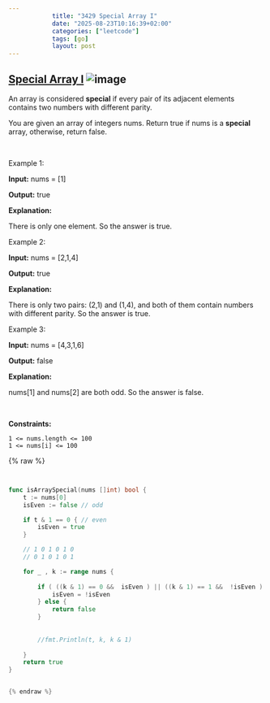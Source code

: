 ```yaml
---
            title: "3429 Special Array I"
            date: "2025-08-23T10:16:39+02:00"
            categories: ["leetcode"]
            tags: [go]
            layout: post
---
```

            
## [Special Array I](https://leetcode.com/problems/special-array-i) ![image](https://img.shields.io/badge/Difficulty-Easy-brightgreen)

An array is considered **special** if every pair of its adjacent elements contains two numbers with different parity.

You are given an array of integers nums. Return true if nums is a **special** array, otherwise, return false.

 

Example 1:

**Input:** nums = [1]

**Output:** true

**Explanation:**

There is only one element. So the answer is true.

Example 2:

**Input:** nums = [2,1,4]

**Output:** true

**Explanation:**

There is only two pairs: (2,1) and (1,4), and both of them contain numbers with different parity. So the answer is true.

Example 3:

**Input:** nums = [4,3,1,6]

**Output:** false

**Explanation:**

nums[1] and nums[2] are both odd. So the answer is false.

 

**Constraints:**

	1 <= nums.length <= 100
	1 <= nums[i] <= 100

{% raw %}


```go


func isArraySpecial(nums []int) bool {
    t := nums[0]
    isEven := false // odd

    if t & 1 == 0 { // even
        isEven = true
    }

    // 1 0 1 0 1 0
    // 0 1 0 1 0 1

    for _ , k := range nums {
        
        if ( ((k & 1) == 0 &&  isEven ) || ((k & 1) == 1 &&  !isEven ) ) {
            isEven = !isEven
        } else {
            return false
        }
        
       
        //fmt.Println(t, k, k & 1)
        
    }
    return true
}


{% endraw %}
```
